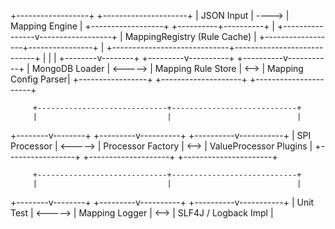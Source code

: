 +------------------+       +---------------------+
|   JSON Input     | ----> |   Mapping Engine    |
+------------------+       +----------+----------+
|
+----------------v------------------+
|   MappingRegistry (Rule Cache)    |
+------------------+----------------+
|
+-----------------------------+----------------------------+
|                             |                            |
+--------v--------+         +---------v----------+      +----------v-----------+
|  MongoDB Loader | <-----> | Mapping Rule Store | <--> | Mapping Config Parser|
+-----------------+           +--------------------+      +----------------------+

         +-----------------------------+----------------------------+
         |                             |                            |
+--------v--------+         +---------v----------+      +----------v-----------+
|  SPI Processor  | <-----> | Processor Factory  | <--> | ValueProcessor Plugins |
+-----------------+           +--------------------+      +----------------------+

         +-----------------------------+----------------------------+
         |                             |                            |
+--------v--------+         +---------v----------+      +----------v-----------+
|   Unit Test     | <-----> |  Mapping Logger    | <--> | SLF4J / Logback Impl |